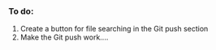 ### To do:
1. Create a button for file searching in the Git push section
2. Make the Git push work....
